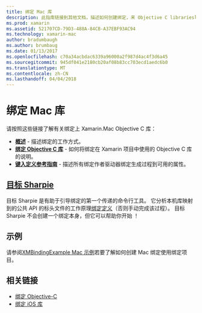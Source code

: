 ```yaml
---
title: 绑定 Mac 库
description: 此指南链接到其他文档，描述如何创建绑定，来 Objective C librariesl
ms.prod: xamarin
ms.assetid: 521707CD-79D3-488A-84CB-A37EBF93AC94
ms.technology: xamarin-mac
author: bradumbaugh
ms.author: brumbaug
ms.date: 01/13/2017
ms.openlocfilehash: c70a34acbdac6339a96000a2f987d4ac4f3d6a45
ms.sourcegitcommit: 945df041e2180cb20af08b83cc703ecd1aedc6b0
ms.translationtype: MT
ms.contentlocale: zh-CN
ms.lasthandoff: 04/04/2018
---
```

# <a name="binding-mac-libraries"></a>绑定 Mac 库


请按照这些链接了解有关绑定上 Xamarin.Mac Objective C 库：

- [**概述**](~/cross-platform/macios/binding/overview.md) -
  描述绑定的工作方式。
- [**绑定 Objective C 库**](~/cross-platform/macios/binding/objective-c-libraries.md) -
  如何将绑定在 Xamarin 项目中使用的 Objective C 库的说明。
- [**键入定义参考指南**](~/cross-platform/macios/binding/binding-types-reference.md) -
  描述所有绑定作者驱动器绑定生成过程到可用的属性。


<a name="objective-sharpiecross-platformmaciosbindingobjective-sharpieindexmd"></a>[目标 Sharpie](~/cross-platform/macios/binding/objective-sharpie/index.md)
-------------------

目标 Sharpie 是有助于引导绑定的第一个传递的命令行工具。
它分析本机库映射到的公共 API 的标头文件的工作原理[绑定定义](~/cross-platform/macios/binding/binding-types-reference.md)（否则手动完成该过程）。 目标 Sharpie 不会创建一个绑定本身，但它可以帮助你开始 ！

<a name="examples"></a>示例
--------

请参阅[XMBindingExample Mac 示例](https://github.com/xamarin/mac-samples/tree/master/XMBindingExample)若要了解如何创建 Mac 绑定使用绑定项目。


## <a name="related-links"></a>相关链接

- [绑定 Objective-C](~/cross-platform/macios/binding/index.md)
- [绑定 iOS 库](~/ios/platform/binding-objective-c/index.md)
